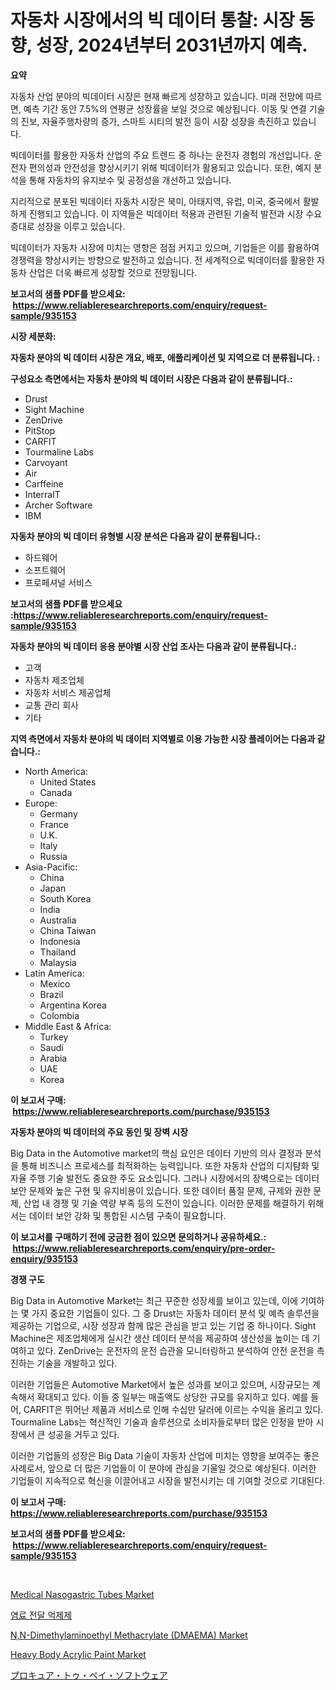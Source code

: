 <p><h1>자동차 시장에서의 빅 데이터 통찰: 시장 동향, 성장, 2024년부터 2031년까지 예측.</h1></p><p><strong>요약</strong></p>
<p><p>자동차 산업 분야의 빅데이터 시장은 현재 빠르게 성장하고 있습니다. 미래 전망에 따르면, 예측 기간 동안 7.5%의 연평균 성장률을 보일 것으로 예상됩니다. 이동 및 연결 기술의 진보, 자율주행차량의 증가, 스마트 시티의 발전 등이 시장 성장을 촉진하고 있습니다.</p><p>빅데이터를 활용한 자동차 산업의 주요 트렌드 중 하나는 운전자 경험의 개선입니다. 운전자 편의성과 안전성을 향상시키기 위해 빅데이터가 활용되고 있습니다. 또한, 예지 분석을 통해 자동차의 유지보수 및 공정성을 개선하고 있습니다.</p><p>지리적으로 분포된 빅데이터 자동차 시장은 북미, 아태지역, 유럽, 미국, 중국에서 활발하게 진행되고 있습니다. 이 지역들은 빅데이터 적용과 관련된 기술적 발전과 시장 수요 증대로 성장을 이루고 있습니다.</p><p>빅데이터가 자동차 시장에 미치는 영향은 점점 커지고 있으며, 기업들은 이를 활용하여 경쟁력을 향상시키는 방향으로 발전하고 있습니다. 전 세계적으로 빅데이터를 활용한 자동차 산업은 더욱 빠르게 성장할 것으로 전망됩니다.</p></p>
<p><strong>보고서의 샘플 PDF를 받으세요: &nbsp;<a href="https://www.reliableresearchreports.com/enquiry/request-sample/935153">https://www.reliableresearchreports.com/enquiry/request-sample/935153</a></strong></p>
<p><strong>시장 세분화:</strong></p>
<p><strong> 자동차 분야의 빅 데이터 시장은 개요, 배포, 애플리케이션 및 지역으로 더 분류됩니다. :</strong></p>
<p><strong>구성요소 측면에서는 자동차 분야의 빅 데이터 시장은 다음과 같이 분류됩니다.:</strong></p>
<p><ul><li>Drust</li><li>Sight Machine</li><li>ZenDrive</li><li>PitStop</li><li>CARFIT</li><li>Tourmaline Labs</li><li>Carvoyant</li><li>Air</li><li>Carffeine</li><li>InterraIT</li><li>Archer Software</li><li>IBM</li></ul></p>
<p><strong> 자동차 분야의 빅 데이터 유형별 시장 분석은 다음과 같이 분류됩니다.:</strong></p>
<p><ul><li>하드웨어</li><li>소프트웨어</li><li>프로페셔널 서비스</li></ul></p>
<p><strong>보고서의 샘플 PDF를 받으세요 :<a href="https://www.reliableresearchreports.com/enquiry/request-sample/935153">https://www.reliableresearchreports.com/enquiry/request-sample/935153</a></strong></p>
<p><strong> 자동차 분야의 빅 데이터 응용 분야별 시장 산업 조사는 다음과 같이 분류됩니다.:</strong></p>
<p><ul><li>고객</li><li>자동차 제조업체</li><li>자동차 서비스 제공업체</li><li>교통 관리 회사</li><li>기타</li></ul></p>
<p><strong>지역 측면에서 자동차 분야의 빅 데이터 지역별로 이용 가능한 시장 플레이어는 다음과 같습니다.:</strong></p>
<p><ul>
    <li>
        North America:
        <ul>
            <li>United States</li>
            <li>Canada</li>
        </ul>
    </li>
    <li>
        Europe:
        <ul>
            <li>Germany</li>
            <li>France</li>
            <li>U.K.</li>
            <li>Italy</li>
            <li>Russia</li>
        </ul>
    </li>
    <li>
        Asia-Pacific:
        <ul>
            <li>China</li>
            <li>Japan</li>
            <li>South Korea</li>
            <li>India</li>
            <li>Australia</li>
            <li>China Taiwan</li>
            <li>Indonesia</li>
            <li>Thailand</li>
            <li>Malaysia</li>
        </ul>
    </li>
    <li>
        Latin America:
        <ul>
            <li>Mexico</li>
            <li>Brazil</li>
            <li>Argentina Korea</li>
            <li>Colombia</li>
        </ul>
    </li>
    <li>
        Middle East & Africa:
        <ul>
            <li>Turkey</li>
            <li>Saudi</li>
            <li>Arabia</li>
            <li>UAE</li>
            <li>Korea</li>
        </ul>
    </li>
    </ul></p>
<p><strong>이 보고서 구매: &nbsp;<a href="https://www.reliableresearchreports.com/purchase/935153">https://www.reliableresearchreports.com/purchase/935153</a></strong></p>
<p><strong>자동차 분야의 빅 데이터의 주요 동인 및 장벽 시장</strong></p>
<p><p>Big Data in the Automotive market의 핵심 요인은 데이터 기반의 의사 결정과 분석을 통해 비즈니스 프로세스를 최적화하는 능력입니다. 또한 자동차 산업의 디지턈화 및 자율 주행 기술 발전도 중요한 주도 요소입니다. 그러나 시장에서의 장벽으로는 데이터 보안 문제와 높은 구현 및 유지비용이 있습니다. 또한 데이터 품질 문제, 규제와 권한 문제, 산업 내 경쟁 및 기술 역량 부족 등의 도전이 있습니다. 이러한 문제를 해결하기 위해서는 데이터 보안 강화 및 통합된 시스템 구축이 필요합니다.</p></p>
<p><strong>이 보고서를 구매하기 전에 궁금한 점이 있으면 문의하거나 공유하세요.: &nbsp;<a href="https://www.reliableresearchreports.com/enquiry/pre-order-enquiry/935153">https://www.reliableresearchreports.com/enquiry/pre-order-enquiry/935153</a></strong></p>
<p><strong>경쟁 구도</strong></p>
<p><p>Big Data in Automotive Market는 최근 꾸준한 성장세를 보이고 있는데, 이에 기여하는 몇 가지 중요한 기업들이 있다. 그 중 Drust는 자동차 데이터 분석 및 예측 솔루션을 제공하는 기업으로, 시장 성장과 함께 많은 관심을 받고 있는 기업 중 하나이다. Sight Machine은 제조업체에게 실시간 생산 데이터 분석을 제공하여 생산성을 높이는 데 기여하고 있다. ZenDrive는 운전자의 운전 습관을 모니터링하고 분석하여 안전 운전을 촉진하는 기술을 개발하고 있다.</p><p>이러한 기업들은 Automotive Market에서 높은 성과를 보이고 있으며, 시장규모는 계속해서 확대되고 있다. 이들 중 일부는 매출액도 상당한 규모를 유지하고 있다. 예를 들어, CARFIT은 뛰어난 제품과 서비스로 인해 수십만 달러에 이르는 수익을 올리고 있다. Tourmaline Labs는 혁신적인 기술과 솔루션으로 소비자들로부터 많은 인정을 받아 시장에서 큰 성공을 거두고 있다.</p><p>이러한 기업들의 성장은 Big Data 기술이 자동차 산업에 미치는 영향을 보여주는 좋은 사례로서, 앞으로 더 많은 기업들이 이 분야에 관심을 기울일 것으로 예상된다. 이러한 기업들이 지속적으로 혁신을 이끌어내고 시장을 발전시키는 데 기여할 것으로 기대된다.</p></p>
<p><strong>이 보고서 구매: &nbsp; <a href="https://www.reliableresearchreports.com/purchase/935153">https://www.reliableresearchreports.com/purchase/935153</a></strong></p>
<p><strong>보고서의 샘플 PDF를 받으세요: &nbsp;<a href="https://www.reliableresearchreports.com/enquiry/request-sample/935153">https://www.reliableresearchreports.com/enquiry/request-sample/935153</a></strong><strong></strong></p>
<p>&nbsp;</p>
<p><p><a href="https://mire-aunt-385.notion.site/Medical-Nasogastric-Tubes-Market-Size-Furnishes-Valuable-Information-Encompassing-Market-Share-Mark-1ed781e945db40849004f096e02d15bd">Medical Nasogastric Tubes Market</a></p><p><a href="https://medium.com/@cedricrflatley08766/%EC%97%BC%EC%83%89-%EC%9D%B4%EB%8F%99-%EC%96%B5%EC%A0%9C%EC%A0%9C-%EC%8B%9C%EC%9E%A5-%EB%B6%84%EC%84%9D-%EA%B8%80%EB%A1%9C%EB%B2%8C-%EC%82%B0%EC%97%85-%EC%A0%84%EB%A7%9D%EA%B3%BC-%EC%98%88%EC%B8%A1-2024%EB%85%84%EB%B6%80%ED%84%B0-2031%EB%85%84%EA%B9%8C%EC%A7%80-d3e63acd993a">염료 전달 억제제</a></p><p><a href="https://github.com/lubmix/Market-Research-Report-List-1/blob/main/nn-dimethylaminoethyl-methacrylate-dmaema-market.md">N,N-Dimethylaminoethyl Methacrylate (DMAEMA) Market</a></p><p><a href="https://view.publitas.com/reportprime-1/heavy-body-acrylic-paint-market-furnish-information-about-market-size-market-share-market-dynamics-and-projections-spanning-from-2024-to-2031/">Heavy Body Acrylic Paint Market</a></p><p><a href="https://github.com/lrlmopnhwd79300/Market-Research-Report-List-1/blob/main/1871835184658.md">プロキュア・トゥ・ペイ・ソフトウェア</a></p></p>